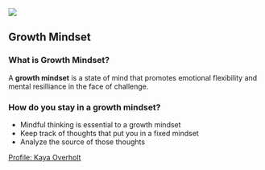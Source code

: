 ![](https://cdn.cnn.com/cnnnext/dam/assets/150103074330-hubble-space-background-2-large-169.jpg)

## Growth Mindset
### What is Growth Mindset?
  A **growth mindset** is a state of mind that promotes emotional flexibility and mental resilliance in the face of challenge.

### How do you stay in a growth mindset?
  - Mindful thinking is essential to a growth mindset
  - Keep track of thoughts that put you in a fixed mindset
  - Analyze the source of those thoughts
  
  
[Profile: Kaya Overholt]()
